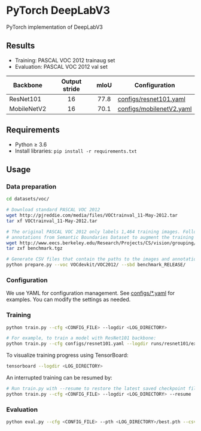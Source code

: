 # PyTorch DeepLabV3
PyTorch implementation of DeepLabV3

## Results
* Training: PASCAL VOC 2012 trainaug set
* Evaluation: PASCAL VOC 2012 val set

| Backbone             | Output stride | mIoU | Configuration                                        |
|----------------------|:-------------:|:----:|------------------------------------------------------|
| ResNet101            | 16            | 77.8 | [configs/resnet101.yaml](configs/resnet101.yaml)     |
| MobileNetV2          | 16            | 70.1 | [configs/mobilenetV2.yaml](configs/mobilenetV2.yaml) |

## Requirements
* Python ≥ 3.6
* Install libraries: `pip install -r requirements.txt`

## Usage
### Data preparation
```bash
cd datasets/voc/

# Download standard PASCAL VOC 2012
wget http://pjreddie.com/media/files/VOCtrainval_11-May-2012.tar
tar xf VOCtrainval_11-May-2012.tar

# The original PASCAL VOC 2012 only labels 1,464 training images. Following the paper, we add additional
# annotations from Semantic Boundaries Dataset to augment the training set to 10,582 images.
wget http://www.eecs.berkeley.edu/Research/Projects/CS/vision/grouping/semantic_contours/benchmark.tgz
tar zxf benchmark.tgz

# Generate CSV files that contain the paths to the images and annotations.
python prepare.py --voc VOCdevkit/VOC2012/ --sbd benchmark_RELEASE/
```

### Configuration
We use YAML for configuration management. See [configs/*.yaml](configs/) for examples.
You can modify the settings as needed.

### Training
```bash
python train.py --cfg <CONFIG_FILE> --logdir <LOG_DIRECTORY>

# For example, to train a model with ResNet101 backbone:
python train.py --cfg configs/resnet101.yaml --logdir runs/resnet101/exp0/
```
To visualize training progress using TensorBoard:
```bash
tensorboard --logdir <LOG_DIRECTORY>
```
An interrupted training can be resumed by:
```bash
# Run train.py with --resume to restore the latest saved checkpoint file in the log directory.
python train.py --cfg <CONFIG_FILE> --logdir <LOG_DIRECTORY> --resume
```
### Evaluation
```bash
python eval.py --cfg <CONFIG_FILE> --pth <LOG_DIRECTORY>/best.pth --csv datasets/voc/val.csv
```
